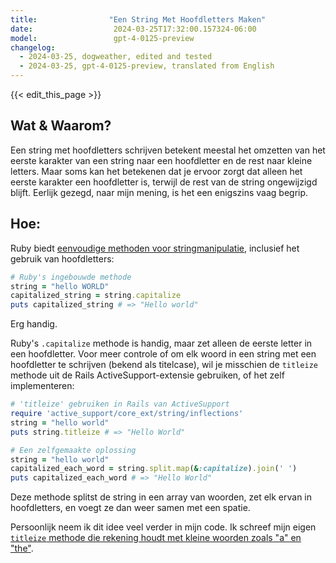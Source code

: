 ```yaml
---
title:                "Een String Met Hoofdletters Maken"
date:                  2024-03-25T17:32:00.157324-06:00
model:                 gpt-4-0125-preview
changelog:
  - 2024-03-25, dogweather, edited and tested
  - 2024-03-25, gpt-4-0125-preview, translated from English
---
```


{{< edit_this_page >}}

## Wat & Waarom?
Een string met hoofdletters schrijven betekent meestal het omzetten van het eerste karakter van een string naar een hoofdletter en de rest naar kleine letters. Maar soms kan het betekenen dat je ervoor zorgt dat alleen het eerste karakter een hoofdletter is, terwijl de rest van de string ongewijzigd blijft. Eerlijk gezegd, naar mijn mening, is het een enigszins vaag begrip.

## Hoe:
Ruby biedt [eenvoudige methoden voor stringmanipulatie](https://docs.ruby-lang.org/en/3.3/String.html), inclusief het gebruik van hoofdletters:

```ruby
# Ruby's ingebouwde methode
string = "hello WORLD"
capitalized_string = string.capitalize
puts capitalized_string # => "Hello world"
```

Erg handig.

Ruby's `.capitalize` methode is handig, maar zet alleen de eerste letter in een hoofdletter. Voor meer controle of om elk woord in een string met een hoofdletter te schrijven (bekend als titelcase), wil je misschien de `titleize` methode uit de Rails ActiveSupport-extensie gebruiken, of het zelf implementeren:

```ruby
# 'titleize' gebruiken in Rails van ActiveSupport
require 'active_support/core_ext/string/inflections'
string = "hello world"
puts string.titleize # => "Hello World"
```

```ruby
# Een zelfgemaakte oplossing
string = "hello world"
capitalized_each_word = string.split.map(&:capitalize).join(' ')
puts capitalized_each_word # => "Hello World"
```

Deze methode splitst de string in een array van woorden, zet elk ervan in hoofdletters, en voegt ze dan weer samen met een spatie.

Persoonlijk neem ik dit idee veel verder in mijn code. Ik schreef mijn eigen [`titleize` methode die rekening houdt met kleine woorden zoals "a" en "the"](https://github.com/public-law/law_string/blob/master/lib/law_string.rb).
